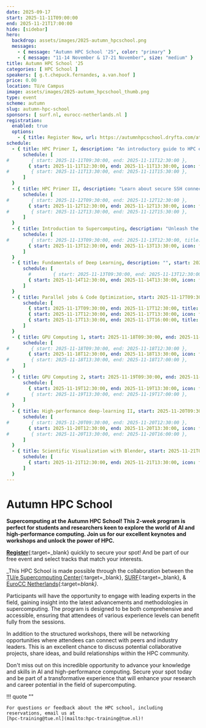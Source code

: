 ```yaml
---
date: 2025-09-17
start: 2025-11-11T09:00:00
end: 2025-11-21T17:00:00
hide: [sidebar]
hero:
  backdrop: assets/images/2025-autumn_hpcschool.png
  messages:
    - { message: "Autumn HPC School '25", color: "primary" }
    - { message: "11-14 November & 17-21 November", size: "medium" }
title: Autumn HPC School '25
categories: [ HPC School ]
speakers: [ g.t.chepuck.fernandes, a.van.hoof ]
price: 0.00
location: TU/e Campus
image: assets/images/2025-autumn_hpcschool_thumb.png
type: event
scheme: autumn
slug: autumn-hpc-school
sponsors: [ surf.nl, eurocc-netherlands.nl ]
registration:
  enabled: true
  options:
    - { title: Register Now, url: https://autumnhpcschool.dryfta.com/attendee-registration, qr: true }
schedule:
  - { title: HPC Primer I, description: "An introductory guide to HPC essentials for beginners, covering remote terminal setup, bash scripting, file management, job execution with SLURM, and an overview of TU/e's Supercomputing Center.", start: 2025-11-11T09:30:00, end: 2025-11-11T15:30:00, speakers: [ g.t.chepuck.fernandes, a.van.hoof ],
      schedule: [
#        { start: 2025-11-11T09:30:00, end: 2025-11-11T12:30:00 },
        { start: 2025-11-11T12:30:00, end: 2025-11-11T13:30:00, icon: food-fork-drink, title: Lunch },
#        { start: 2025-11-11T13:30:00, end: 2025-11-11T15:30:00 },
      ]
  }
  - { title: HPC Primer II, description: "Learn about secure SSH connections, setting up Git for version control, and understanding repository licenses in day two of the HPC Primer.", start: 2025-11-12T09:30:00, end: 2025-11-12T15:30:00, speakers: [ a.van.hoof, g.t.chepuck.fernandes ],
      schedule: [
#        { start: 2025-11-12T09:30:00, end: 2025-11-12T12:30:00 },
        { start: 2025-11-12T12:30:00, end: 2025-11-12T13:30:00, icon: food-fork-drink, title: Lunch },
#        { start: 2025-11-12T13:30:00, end: 2025-11-12T15:30:00 },
      ]
  }
  - { title: Introduction to Supercomputing, description: "Unleash the potential of supercomputing clusters", start: 2025-11-13T09:30:00, end: 2025-11-13T15:00:00,
      schedule: [
#        { start: 2025-11-13T09:30:00, end: 2025-11-13T12:30:00, title: Introduction to Supercomputing, description: "Learn to harness the power of clusters and supercomputers for large-scale computations and analyses in this course." },
        { start: 2025-11-13T12:30:00, end: 2025-11-13T13:30:00, icon: food-fork-drink, title: Lunch },
      ]
  }
  - { title: Fundamentals of Deep Learning, description: "", start: 2025-11-14T09:30:00, end: 2025-11-14T15:00:00,
      schedule: [
        #        { start: 2025-11-13T09:30:00, end: 2025-11-13T12:30:00, title: Introduction to Supercomputing, description: "Learn to harness the power of clusters and supercomputers for large-scale computations and analyses in this course." },
        { start: 2025-11-14T12:30:00, end: 2025-11-14T13:30:00, icon: food-fork-drink, title: Lunch },
      ]
  }
  - { title: Parallel jobs & Code Optimization, start: 2025-11-17T09:30:00, end: 2025-11-17T16:00:00,
      schedule: [
        { start: 2025-11-17T09:30:00, end: 2025-11-17T12:30:00, title: Embarrassingly Parallel jobs },
        { start: 2025-11-17T12:30:00, end: 2025-11-17T13:30:00, icon: food-fork-drink, title: Lunch },
        { start: 2025-11-17T13:30:00, end: 2025-11-17T16:00:00, title: "Code optimization techniques for HPC" },
      ]
  }
  - { title: GPU Computing 1, start: 2025-11-18T09:30:00, end: 2025-11-18T17:00:00,
      schedule: [
#        { start: 2025-11-18T09:30:00, end: 2025-11-18T12:30:00 },
        { start: 2025-11-18T12:30:00, end: 2025-11-18T13:30:00, icon: food-fork-drink, title: Lunch },
#        { start: 2025-11-18T13:30:00, end: 2025-11-18T17:00:00 },
      ]
  }
  - { title: GPU Computing 2, start: 2025-11-19T09:30:00, end: 2025-11-19T17:00:00,
      schedule: [
        { start: 2025-11-19T12:30:00, end: 2025-11-19T13:30:00, icon: food-fork-drink, title: Lunch },
#        { start: 2025-11-19T13:30:00, end: 2025-11-19T17:00:00 },
      ]
  }
  - { title: High-performance deep-learning II, start: 2025-11-20T09:30:00, end: 2025-11-20T16:00:00,
      schedule: [
#        { start: 2025-11-20T09:30:00, end: 2025-11-20T12:30:00 },
        { start: 2025-11-20T12:30:00, end: 2025-11-20T13:30:00, icon: food-fork-drink, title: Lunch },
#        { start: 2025-11-20T13:30:00, end: 2025-11-20T16:00:00 },
      ]
  }
  - { title: Scientific Visualization with Blender, start: 2025-11-21T09:30:00, end: 2025-11-21T16:30:00,
      schedule: [
        { start: 2025-11-21T12:30:00, end: 2025-11-21T13:30:00, icon: food-fork-drink, title: Lunch },
      ]
  }
---
```


# Autumn HPC School

**Supercomputing at the Autumn HPC School! This 2-week program is perfect for students and researchers keen to explore
the world of AI and high-performance computing. Join us for our excellent keynotes and workshops and unlock the power of
HPC.**

[**Register**](https://autumnhpcschool.dryfta.com/attendee-registration){:target=_blank} quickly to secure your spot! And be part of our free event and select tracks that match your interests.

_This HPC School is made possible through the collaboration between the [TU/e Supercomputing Center](https://www.linkedin.com/in/supercomputing/){:target=_blank}, [SURF](https://www.surf.nl){:target=_blank}, & [EuroCC Netherlands](https://eurocc-netherlands.nl/nl/){:target=_blank}._

<!-- more -->

Participants will have the opportunity to engage with leading experts in the field, gaining insight into the latest
advancements and methodologies in supercomputing. The program is designed to be both comprehensive and accessible,
ensuring that attendees of various experience levels can benefit fully from the sessions.

In addition to the structured workshops, there will be networking opportunities where attendees can connect with peers
and industry leaders. This is an excellent chance to discuss potential collaborative projects, share ideas, and build
relationships within the HPC community.

Don't miss out on this incredible opportunity to advance your knowledge and skills in AI and high-performance computing.
Secure your spot today and be part of a transformative experience that will enhance your research and career potential
in the field of supercomputing.

!!! quote ""

    For questions or feedback about the HPC school, including reservations, email us at
    [hpc-training@tue.nl](mailto:hpc-training@tue.nl)!
